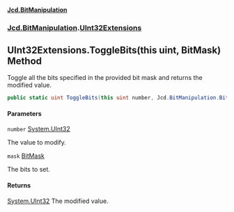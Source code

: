 #### [Jcd.BitManipulation](index.md 'index')

### [Jcd.BitManipulation](Jcd.BitManipulation.md 'Jcd.BitManipulation').[UInt32Extensions](Jcd.BitManipulation.UInt32Extensions.md 'Jcd.BitManipulation.UInt32Extensions')

## UInt32Extensions.ToggleBits(this uint, BitMask) Method

Toggle all the bits specified in the provided bit mask and returns the modified value.

```csharp
public static uint ToggleBits(this uint number, Jcd.BitManipulation.BitMask mask);
```

#### Parameters

<a name='Jcd.BitManipulation.UInt32Extensions.ToggleBits(thisuint,Jcd.BitManipulation.BitMask).number'></a>

`number` [System.UInt32](https://docs.microsoft.com/en-us/dotnet/api/System.UInt32 'System.UInt32')

The value to modify.

<a name='Jcd.BitManipulation.UInt32Extensions.ToggleBits(thisuint,Jcd.BitManipulation.BitMask).mask'></a>

`mask` [BitMask](Jcd.BitManipulation.BitMask.md 'Jcd.BitManipulation.BitMask')

The bits to set.

#### Returns

[System.UInt32](https://docs.microsoft.com/en-us/dotnet/api/System.UInt32 'System.UInt32')
The modified value.